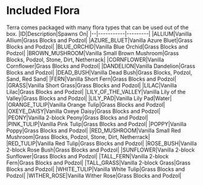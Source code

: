 # Included Flora

Terra comes packaged with many flora types that can be used out of the box.
|ID|Description|Spawns On|
|--|-----------|---------|
|ALLIUM|Vanilla Allium|Grass Blocks and Podzol|
|AZURE_BLUET|Vanilla Azure Bluet|Grass Blocks and Podzol|
|BLUE_ORCHID|Vanilla Blue Orchid|Grass Blocks and Podzol|
|BROWN_MUSHROOM|Vanilla Small Brown Mushroom|Grass Blocks, Podzol, Stone, Dirt, Netherrack|
|CORNFLOWER|Vanilla Cornflower|Grass Blocks and Podzol|
|DANDELION|Vanilla Dandelion|Grass Blocks and Podzol|
|DEAD_BUSH|Vanilla Dead Bush|Grass Blocks, Podzol, Sand, Red Sand|
|FERN|Vanilla Short Fern|Grass Blocks and Podzol|
|GRASS|Vanilla Short Grass|Grass Blocks and Podzol|
|LILAC|Vanilla Lilac|Grass Blocks and Podzol|
|LILY_OF_THE_VALLEY|Vanilla Lily of the Valley|Grass Blocks and Podzol|
|LILY_PAD|Vanilla Lily Pad|Water|
|ORANGE_TULIP|Vanilla Orange Tulip|Grass Blocks and Podzol|
|OXEYE_DAISY|Vanilla Oxeye Daisy|Grass Blocks and Podzol|
|PEONY|Vanilla 2-block Peony|Grass Blocks and Podzol|
|PINK_TULIP|Vanilla Pink Tulip|Grass Blocks and Podzol|
|POPPY|Vanilla Poppy|Grass Blocks and Podzol|
|RED_MUSHROOM|Vanilla Small Red Mushroom|Grass Blocks, Podzol, Stone, Dirt, Netherrack|
|RED_TULIP|Vanilla Red Tulip|Grass Blocks and Podzol|
|ROSE_BUSH|Vanilla 2-block Rose Bush|Grass Blocks and Podzol|
|SUNFLOWER|Vanilla 2-block Sunflower|Grass Blocks and Podzol|
|TALL_FERN|Vanilla 2-block Fern|Grass Blocks and Podzol|
|TALL_GRASS|Vanilla 2-block Grass|Grass Blocks and Podzol|
|WHITE_TULIP|Vanilla White Tulip|Grass Blocks and Podzol|
|WITHER_ROSE|Vanilla Wither Rose|Grass Blocks and Podzol|
